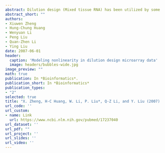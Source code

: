 ```yaml
---
abstract: Dilution design (Mixed tissue RNA) has been utilized by some researchers to evaluate and assess the performance of multiple microarray platforms. Current microarray data analysis approaches assume that the quantified signal intensities are linearly related to the expression of the corresponding genes in the sample. However, there are sources of nonlinearity in microarray expression measurements. Such nonlinearity study in the expressions of the RNA mixtures provides a new way to analyze gene expression data, and we argue that the nonlinearity can reveal novel information for microarray data analysis. Therefore, we proposed a statistical model, called proportion model, which is based on the linear regression analysis. To approximately quantify the nonlinearity in the dilution design, a new calibration, beta ratio (BR) was derived from the proportion model. Furthermore, a new adjusted fold change (adj-FC) was proposed to predict the true FC without nonlinearity, in particular for large FC. We applied our method to one microarray dilution dataset. The experimental results indicated that, to some extent, there are global biases comparing with the linear assumption for the significant genes. Further analysis of those highly expressed genes with significant nonlinearity revealed some promising results, e.g. 'poison' effect was discovered for some genes in RNA mixtures. The adj-FCs of those genes with 'poison' effect, indicate that the nonlinearity can be also caused by the inherent feature of the genes besides signal noise and technical variation. Moreover, when percentage of overlapping genes (POG) was used as a cross-platform consistency measure, adj-FC outperformed simple fold change to show that Affymetrix and Illumina platforms are consistent.
abstract_short: ""
authors:
- Xiuwen Zheng 
- Hung-Chung Huang  
- Wenyuan Li
- Peng Liu 
- Quan-Zhen Li  
- Ying Liu
date: 2007-06-01
header:
  caption: 'Modeling nonlinearity in dilution design microarray data'
  image: headers/bubbles-wide.jpg
image_preview: ""
math: true
publication: In *Bioinformatics*.
publication_short: In *Bioinformatics*
publication_types:
- "2"
selected: true
title: "X. Zheng, H-C Huang, W. Li, P. Liu*, Q-Z Li, and Y. Liu (2007). Modeling nonlinearity in dilution design microarray data. Bioinformatics, 23(11):1339-1347."
url_code: ''
url_custom:
- name: Link
  url: https://www.ncbi.nlm.nih.gov/pubmed/17237040
url_dataset: ''
url_pdf: ""
url_project: ''
url_slides: ''
url_video: ''
---
```


